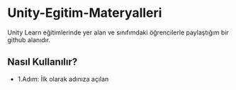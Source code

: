 # Unity-Egitim-Materyalleri
Unity Learn eğitimlerinde yer alan ve sınıfımdaki öğrencilerle paylaştığım bir github alanıdır.
## Nasıl Kullanılır?
+ 1.Adım: İlk olarak adınıza açılan
